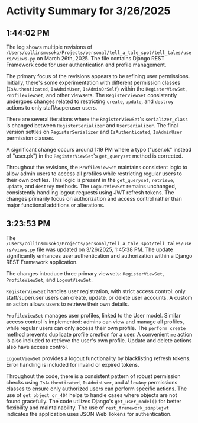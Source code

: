 # Activity Summary for 3/26/2025

## 1:44:02 PM
The log shows multiple revisions of `/Users/collinsmusoko/Projects/personal/tell_a_tale_spot/tell_tales/users/views.py` on March 26th, 2025.  The file contains Django REST Framework code for user authentication and profile management.

The primary focus of the revisions appears to be refining user permissions. Initially, there's some experimentation with different permission classes (`IsAuthenticated`, `IsAdminUser`, `IsAdminOrSelf`) within the `RegisterViewSet`,  `ProfileViewSet`, and other viewsets.  The `RegisterViewSet` consistently undergoes changes related to restricting `create`, `update`, and `destroy` actions to only staff/superuser users.

There are several iterations where the `RegisterViewSet`'s `serializer_class` is changed between `RegisterSerializer` and `UserSerializer`.  The final version settles on `RegisterSerializer` and `IsAuthenticated`, `IsAdminUser` permission classes.

A significant change occurs around 1:19 PM where a typo ("user.ok" instead of "user.pk") in the `RegisterViewSet`'s `get_queryset` method is corrected.

Throughout the revisions, the `ProfileViewSet` maintains consistent logic to allow admin users to access all profiles while restricting regular users to their own profiles. This logic is present in the `get_queryset`, `retrieve`, `update`, and `destroy` methods.  The `LogoutViewSet` remains unchanged, consistently handling logout requests using JWT refresh tokens.  The changes primarily focus on authorization and access control rather than major functional additions or alterations.


## 3:23:53 PM
The `/Users/collinsmusoko/Projects/personal/tell_a_tale_spot/tell_tales/users/views.py` file was updated on 3/26/2025, 1:45:38 PM.  The update significantly enhances user authentication and authorization within a Django REST Framework application.

The changes introduce three primary viewsets: `RegisterViewSet`, `ProfileViewSet`, and `LogoutViewSet`.

`RegisterViewSet` handles user registration, with strict access control: only staff/superuser users can create, update, or delete user accounts.  A custom `me` action allows users to retrieve their own details.

`ProfileViewSet` manages user profiles, linked to the User model.  Similar access control is implemented: admins can view and manage all profiles, while regular users can only access their own profile.  The `perform_create` method prevents duplicate profile creation for a user.  A convenient `me` action is also included to retrieve the user's own profile.  Update and delete actions also have access control.

`LogoutViewSet` provides a logout functionality by blacklisting refresh tokens.  Error handling is included for invalid or expired tokens.

Throughout the code, there is a consistent pattern of robust permission checks using `IsAuthenticated`, `IsAdminUser`, and `AllowAny` permissions classes to ensure only authorized users can perform specific actions.  The use of `get_object_or_404` helps to handle cases where objects are not found gracefully.  The code utilizes Django's `get_user_model()` for better flexibility and maintainability. The use of `rest_framework_simplejwt` indicates the application uses JSON Web Tokens for authentication.
